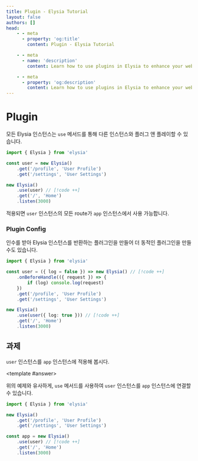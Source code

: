 ```yaml
---
title: Plugin - Elysia Tutorial
layout: false
authors: []
head:
    - - meta
      - property: 'og:title'
        content: Plugin - Elysia Tutorial

    - - meta
      - name: 'description'
        content: Learn how to use plugins in Elysia to enhance your web applications with reusable components and features.

    - - meta
      - property: 'og:description'
        content: Learn how to use plugins in Elysia to enhance your web applications with reusable components and features.
---
```


<script setup lang="ts">
import { Elysia } from 'elysia'

import Editor from '../../../components/xiao/playground/playground.vue'
import DocLink from '../../../components/xiao/doc-link/doc-link.vue'

import { code, testcases } from './data'
</script>

<Editor :code="code" :testcases="testcases">

# Plugin

모든 Elysia 인스턴스는 `use` 메서드를 통해 다른 인스턴스와 플러그 앤 플레이할 수 있습니다.

```typescript
import { Elysia } from 'elysia'

const user = new Elysia()
	.get('/profile', 'User Profile')
	.get('/settings', 'User Settings')

new Elysia()
	.use(user) // [!code ++]
	.get('/', 'Home')
	.listen(3000)
```

적용되면 `user` 인스턴스의 모든 route가 `app` 인스턴스에서 사용 가능합니다.

### Plugin Config
인수를 받아 Elysia 인스턴스를 반환하는 플러그인을 만들어 더 동적인 플러그인을 만들 수도 있습니다.

```typescript
import { Elysia } from 'elysia'

const user = ({ log = false }) => new Elysia() // [!code ++]
	.onBeforeHandle(({ request }) => {
		if (log) console.log(request)
	})
	.get('/profile', 'User Profile')
	.get('/settings', 'User Settings')

new Elysia()
	.use(user({ log: true })) // [!code ++]
	.get('/', 'Home')
	.listen(3000)
```

## 과제

`user` 인스턴스를 `app` 인스턴스에 적용해 봅시다.

<template #answer>

위의 예제와 유사하게, `use` 메서드를 사용하여 `user` 인스턴스를 `app` 인스턴스에 연결할 수 있습니다.

```typescript
import { Elysia } from 'elysia'

new Elysia()
	.get('/profile', 'User Profile')
	.get('/settings', 'User Settings')

const app = new Elysia()
	.use(user) // [!code ++]
	.get('/', 'Home')
	.listen(3000)
```

</template>

</Editor>
